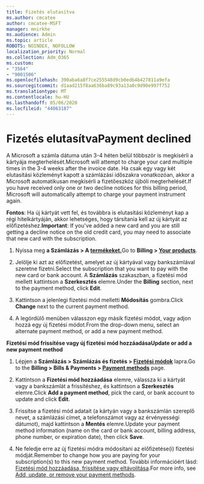 ```yaml
---
title: Fizetés elutasítva
ms.author: cmcatee
author: cmcatee-MSFT
manager: mnirkhe
ms.audience: Admin
ms.topic: article
ROBOTS: NOINDEX, NOFOLLOW
localization_priority: Normal
ms.collection: Adm_O365
ms.custom:
- "3564"
- "9001506"
ms.openlocfilehash: 390aba6a8f7ce255548d9cb0edb4b427811a9efa
ms.sourcegitcommit: d1aad215f8aa636ba89c93a13a0c9d90e997f752
ms.translationtype: MT
ms.contentlocale: hu-HU
ms.lasthandoff: 05/06/2020
ms.locfileid: "44063187"
---
```

# <a name="payment-declined"></a><span data-ttu-id="2b156-102">Fizetés elutasítva</span><span class="sxs-lookup"><span data-stu-id="2b156-102">Payment declined</span></span>

<span data-ttu-id="2b156-103">A Microsoft a számla dátuma után 3-4 héten belül többször is megkísérli a kártyája megterhelését.</span><span class="sxs-lookup"><span data-stu-id="2b156-103">Microsoft will attempt to charge your card multiple times in the 3-4 weeks after the invoice date.</span></span>  <span data-ttu-id="2b156-104">Ha csak egy vagy két elutasítási közleményt kapott a számlázási időszakra vonatkozóan, akkor a Microsoft automatikusan megkísérli a fizetőeszköz újbóli megterhelését.</span><span class="sxs-lookup"><span data-stu-id="2b156-104">If you have received only one or two decline notices for this billing period, Microsoft will automatically attempt to charge your payment instrument again.</span></span>  

<span data-ttu-id="2b156-105">**Fontos**: Ha új kártyát vett fel, és továbbra is elutasítási közleményt kap a régi hitelkártyáján, akkor lehetséges, hogy társítania kell az új kártyát az előfizetéshez.</span><span class="sxs-lookup"><span data-stu-id="2b156-105">**Important**: If you've added a new card and you are still getting a decline notice on the old credit card, you may need to associate that new card with the subscription.</span></span>

1. <span data-ttu-id="2b156-106">Nyissa meg **a Számlázás > A [termékeket.](https://go.microsoft.com/fwlink/p/?linkid=842054)**</span><span class="sxs-lookup"><span data-stu-id="2b156-106">Go to **Billing > [Your products](https://go.microsoft.com/fwlink/p/?linkid=842054)**.</span></span>

2. <span data-ttu-id="2b156-107">Jelölje ki azt az előfizetést, amelyet az új kártyával vagy bankszámlával szeretne fizetni.</span><span class="sxs-lookup"><span data-stu-id="2b156-107">Select the subscription that you want to pay with the new card or bank account.</span></span> <span data-ttu-id="2b156-108">A **Számlázás** szakaszban, a fizetési mód mellett kattintson a **Szerkesztés** elemre.</span><span class="sxs-lookup"><span data-stu-id="2b156-108">Under the **Billing** section, next to the payment method, click **Edit**.</span></span>

3. <span data-ttu-id="2b156-109">Kattintson a jelenlegi fizetési mód melletti **Módosítás** gombra.</span><span class="sxs-lookup"><span data-stu-id="2b156-109">Click **Change** next to the current payment method.</span></span>

4. <span data-ttu-id="2b156-110">A legördülő menüben válasszon egy másik fizetési módot, vagy adjon hozzá egy új fizetési módot.</span><span class="sxs-lookup"><span data-stu-id="2b156-110">From the drop-down menu, select an alternate payment method, or add a new payment method.</span></span>

<span data-ttu-id="2b156-111">**Fizetési mód frissítése vagy új fizetési mód hozzáadása**</span><span class="sxs-lookup"><span data-stu-id="2b156-111">**Update or add a new payment method**</span></span>

1. <span data-ttu-id="2b156-112">Lépjen a **Számlázás > Számlázás és fizetés > [Fizetési módok](https://go.microsoft.com/fwlink/p/?linkid=2018806)** lapra.</span><span class="sxs-lookup"><span data-stu-id="2b156-112">Go to the **Billing > Bills & Payments > [Payment methods](https://go.microsoft.com/fwlink/p/?linkid=2018806)** page.</span></span>

2. <span data-ttu-id="2b156-113">Kattintson a **Fizetési mód hozzáadása** elemre, válassza ki a kártyát vagy a bankszámlát a frissítéshez, és kattintson a **Szerkesztés** elemre.</span><span class="sxs-lookup"><span data-stu-id="2b156-113">Click **Add a payment method**, pick the card, or bank account to update and click **Edit**.</span></span>

3. <span data-ttu-id="2b156-114">Frissítse a fizetési mód adatait (a kártyán vagy a bankszámlán szereplő nevet, a számlázási címet, a telefonszámot vagy az érvényességi dátumot), majd kattintson a **Mentés** elemre.</span><span class="sxs-lookup"><span data-stu-id="2b156-114">Update your payment method information (name on the card or bank account, billing address, phone number, or expiration date), then click **Save**.</span></span>

4. <span data-ttu-id="2b156-115">Ne feledje erre az új fizetési módra módosítani az előfizetése(i) fizetési módját.</span><span class="sxs-lookup"><span data-stu-id="2b156-115">Remember to change how you are paying for your subscription(s) to this new payment method.</span></span> <span data-ttu-id="2b156-116">További információért lásd: [Fizetési mód hozzáadása, frissítése vagy eltávolítása](https://go.microsoft.com/fwlink/?linkid=2118133).</span><span class="sxs-lookup"><span data-stu-id="2b156-116">For more info, see [Add, update, or remove your payment methods](https://go.microsoft.com/fwlink/?linkid=2118133).</span></span>
